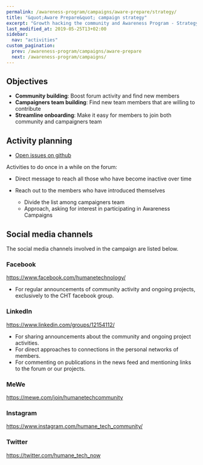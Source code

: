```yaml
---
permalink: /awareness-program/campaigns/aware-prepare/strategy/
title: "&quot;Aware Prepare&quot; campaign strategy"
excerpt: "Growth hacking the community and Awareness Program - Strategy."
last_modified_at: 2019-05-25T13+02:00
sidebar:
  nav: "activities"
custom_pagination:
  prev: /awareness-program/campaigns/aware-prepare
  next: /awareness-program/campaigns/
---
```


## Objectives

- **Community building**: Boost forum activity and find new members
- **Campaigners team building**: Find new team members that are willing to contribute
- **Streamline onboarding**: Make it easy for members to join both community and campaigners team

## Activity planning

- [Open issues on github](https://github.com/humanetech-community/awareness-program/issues?utf8=%E2%9C%93&q=is%3Aissue++label%3Astrategy+)


Activities to do once in a while on the forum:

- Direct message to reach all those who have become inactive over time

- Reach out to the members who have introduced themselves
  - Divide the list among campaigners team
  - Approach, asking for interest in participating in Awareness Campaigns


## Social media channels

The social media channels involved in the campaign are listed below.

### Facebook

https://www.facebook.com/humanetechnology/

- For regular announcements of community activity and ongoing projects, exclusively to the CHT facebook group.

### LinkedIn

https://www.linkedin.com/groups/12154112/

- For sharing announcements about the community and ongoing project activities.
- For direct approaches to connections in the personal networks of members.
- For commenting on publications in the news feed and mentioning links to the forum or our projects.

### MeWe

https://mewe.com/join/humanetechcommunity

### Instagram

https://www.instagram.com/humane_tech_community/

### Twitter

https://twitter.com/humane_tech_now
